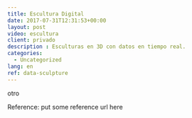 ```yaml
---
title: Escultura Digital
date: 2017-07-31T12:31:53+00:00
layout: post
video: escultura
client: privado
description : Esculturas en 3D con datos en tiempo real.
categories:
  - Uncategorized
lang: en  
ref: data-sculpture
---
```


otro

<p class="reference">Reference: put some reference url here</p>
